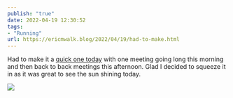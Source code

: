 ```yaml
---
publish: "true"
date: 2022-04-19 12:30:52
tags:
- "Running"
url: https://ericmwalk.blog/2022/04/19/had-to-make.html
---
```

Had to make it a [quick one today](http://www.strava.com/activities/7007569133) with one meeting going long this morning and then back to back meetings this afternoon. Glad I decided to squeeze it in as it was great to see the sun shining today.


![](https://ericmwalk.blog/uploads/2022/f16d19e24f.jpg)